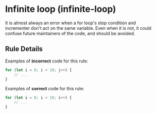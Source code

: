 # Infinite loop (infinite-loop)

It is almost always an error when a for loop's stop condition and incrementer don't act on the same variable.
Even when it is not, it could confuse future maintainers of the code, and should be avoided.

## Rule Details

Examples of **incorrect** code for this rule:

```js
for (let i = 0; i < 10; j++) {
	// ...
}
```

Examples of **correct** code for this rule:

```js
for (let i = 0; i < 10; i++) {
	// ...
}
```
